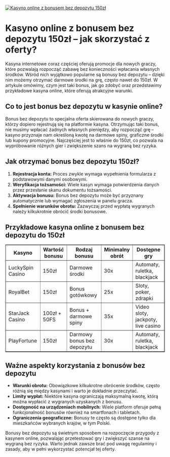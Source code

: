 [![Kasyno online z bonusem bez depozytu 150zł](https://123-caf.pages.dev/gitsignup.png)](https://vrmoo.ru/Bt82HjjY)

<h1>Kasyno online z bonusem bez depozytu 150zł – jak skorzystać z oferty?</h1> <p>Kasyna internetowe coraz częściej oferują promocje dla nowych graczy, które pozwalają rozpocząć zabawę bez konieczności wpłacania własnych środków. Wśród nich wyjątkowo popularne są bonusy bez depozytu – dzięki nim możemy otrzymać darmowe środki na grę, często nawet do 150zł. W artykule omówimy, czym jest taki bonus, jak go zdobyć oraz przedstawimy przykładowe kasyna online, które oferują atrakcyjne warunki.</p>  <h2>Co to jest bonus bez depozytu w kasynie online?</h2> <p>Bonus bez depozytu to specjalna oferta skierowana do nowych graczy, którzy dopiero rejestrują się na platformie kasyna. Otrzymując taki bonus, nie musimy wpłacać żadnych własnych pieniędzy, aby rozpocząć grę – kasyno przyznaje nam określoną kwotę na darmowe spiny, graficzne środki lub kupony promocyjne. Najczęściej jest to właśnie do 150zł, co pozwala na wypróbowanie różnych gier i zwiększenie szans na wygraną bez ryzyka.</p>  <h2>Jak otrzymać bonus bez depozytu 150zł?</h2> <ol>   <li><strong>Rejestracja konta:</strong> Proces zwykle wymaga wypełnienia formularza z podstawowymi danymi osobowymi.</li>   <li><strong>Weryfikacja tożsamości:</strong> Wiele kasyn wymaga potwierdzenia danych przez przesłanie skanu dokumentu tożsamości.</li>   <li><strong>Aktywacja bonusu:</strong> Bonus bez depozytu może być przyznany automatycznie lub wymagać zgłoszenia w panelu gracza.</li>   <li><strong>Spełnienie warunków obrotu:</strong> Zazwyczaj przed wypłatą wygranych należy kilkukrotnie obrócić środki bonusowe.</li> </ol>  <h2>Przykładowe kasyna online z bonusem bez depozytu do 150zł</h2> <table border="1" cellpadding="8" cellspacing="0">   <thead>     <tr>       <th>Kasyno</th>       <th>Wartość bonusu</th>       <th>Rodzaj bonusu</th>       <th>Minimalny obrót</th>       <th>Dostępne gry</th>     </tr>   </thead>   <tbody>     <tr>       <td>LuckySpin Casino</td>       <td>150zł</td>       <td>Darmowe środki</td>       <td>30x</td>       <td>Automaty, ruletka, blackjack</td>     </tr>     <tr>       <td>RoyalBet</td>       <td>150zł</td>       <td>Bonus gotówkowy</td>       <td>25x</td>       <td>Sloty, poker, zdrapki</td>     </tr>     <tr>       <td>StarJack Casino</td>       <td>100zł + 50FS</td>       <td>Bonus + darmowe spiny</td>       <td>35x</td>       <td>Video sloty, jackpoty, live casino</td>     </tr>     <tr>       <td>PlayFortune</td>       <td>150zł</td>       <td>Darmowy bonus bez depozytu</td>       <td>30x</td>       <td>Automaty, ruletka, blackjack</td>     </tr>   </tbody> </table>  <h2>Ważne aspekty korzystania z bonusów bez depozytu</h2> <ul>   <li><strong>Warunki obrotu:</strong> Obowiązkowe kilkukrotne obrócenie środków, często różnią się między kasynami i warto je dokładnie przeczytać.</li>   <li><strong>Limity wypłat:</strong> Niektóre kasyna ograniczają maksymalną kwotę, którą można wypłacić z wygranych uzyskanych z bonusu.</li>   <li><strong>Dostępność na urządzeniach mobilnych:</strong> Wiele platform oferuje pełną funkcjonalność bonusów również na smartfonach i tabletach.</li>   <li><strong>Ograniczenia geograficzne:</strong> Bonusy te często są dostępne tylko dla mieszkańców wybranych krajów, w tym Polski.</li> </ul>  <p>Bonusy bez depozytu są świetnym sposobem na rozpoczęcie przygody z kasynem online, pozwalając przetestować gry i zwiększyć szanse na wygraną bez ryzyka. Warto jednak zawsze brać pod uwagę regulaminy i zasady, aby w pełni wykorzystać potencjał tej oferty.</p>